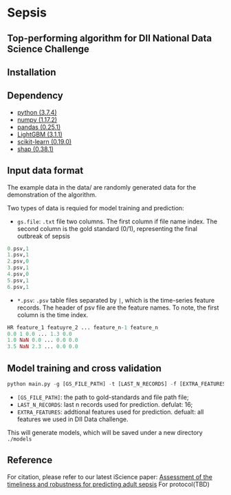 # Sepsis
## Top-performing algorithm for DII National Data Science Challenge

## Installation

## Dependency

* [python (3.7.4)](https://www.python.org/)
* [numpy (1.17.2)](https://numpy.org/)
* [pandas (0.25.1)](https://pandas.pydata.org/)
* [LightGBM (3.1.1)](https://pypi.org/project/lightgbm/)
* [scikit-learn (0.19.0)](https://scikit-learn.org/stable/) 
* [shap (0.38.1)](https://pypi.org/project/shap/)
## Input data format

The example data in the data/ are randomly generated data for the demonstration of the algorithm.

Two types of data is requied for model training and prediction:
* `gs.file`: `.txt` file two columns. The first column if file name index. The second column is the gold standard (0/1), representing the final outbreak of sepsis

``` r
0.psv,1
1.psv,1
2.psv,0
3.psv,1
4.psv,0
5.psv,1
6.psv,1
``` 

* `*.psv`: `.psv` table files separated by `|`, which is the time-series feature records.
	The header of psv file are the feature names. To note, the first column is the time index.

``` r
HR feature_1 featuyre_2 ... feature_n-1 feature_n
0.0 1 0.0 ... 1.3 0.0 
1.0 NaN 0.0 ... 0.0 0.0
3.5 NaN 2.3 ... 0.0 0.0
```
## Model training and cross validation
``` r
python main.py -g [GS_FILE_PATH] -t [LAST_N_RECORDS] -f [EXTRA_FEATURES]
```
* `[GS_FILE_PATH]`: the path to gold-standards and file path file;
* `LAST_N_RECORDS`: last n records used for prediction. defulat: 16;
* `EXTRA_FEATURES`: addtional features used for prediction. defualt: all features we used in DII Data challenge.

This will generate models, which will be saved under a new directory `./models`

## Reference
For citation, please refer to our latest iScience paper: [Assessment of the timeliness and robustness for predicting adult sepsis](https://www.sciencedirect.com/science/article/pii/S2589004221000742)
For protocol(TBD)
